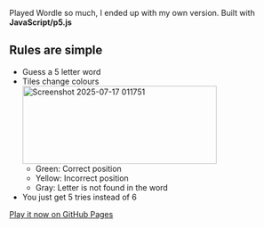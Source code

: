 Played Wordle so much, I ended up with my own version.
Built with **JavaScript/p5.js**

## Rules are simple 
- Guess a 5 letter word
- Tiles change colours
  <img width="349" height="140" alt="Screenshot 2025-07-17 011751" src="https://github.com/user-attachments/assets/e372fcb3-fb8b-4c3f-9ecb-92b3f6964944" />
  - Green: Correct position
  - Yellow: Incorrect position
  - Gray: Letter is not found in the word
- You just get 5 tries instead of 6

[Play it now on GitHub Pages](https://maudeux.github.io/kwordle/wordle/)


